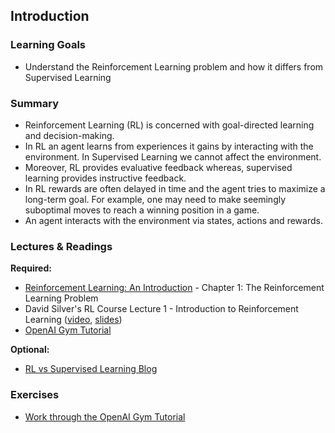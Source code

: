 ## Introduction

### Learning Goals

- Understand the Reinforcement Learning problem and how it differs from Supervised Learning


### Summary

- Reinforcement Learning (RL) is concerned with goal-directed learning and decision-making.
- In RL an agent learns from experiences it gains by interacting with the environment. In Supervised Learning we cannot affect the environment. 
- Moreover, RL provides evaluative feedback whereas, supervised learning provides instructive feedback.
- In RL rewards are often delayed in time and the agent tries to maximize a long-term goal. For example, one may need to make seemingly suboptimal moves to reach a winning position in a game.
- An agent interacts with the environment via states, actions and rewards.


### Lectures & Readings

**Required:**

- [Reinforcement Learning: An Introduction](http://incompleteideas.net/book/RLbook2018.pdf) - Chapter 1: The Reinforcement Learning Problem
- David Silver's RL Course Lecture 1 - Introduction to Reinforcement Learning ([video](https://www.youtube.com/watch?v=2pWv7GOvuf0), [slides](https://www.davidsilver.uk/wp-content/uploads/2020/03/intro_RL.pdf))
- [OpenAI Gym Tutorial](https://gym.openai.com/docs)


**Optional:**
- [RL vs Supervised Learning Blog](https://www.quora.com/What-is-the-difference-between-supervised-learning-and-reinforcement-learning)


### Exercises

- [Work through the OpenAI Gym Tutorial](https://gym.openai.com/docs)
